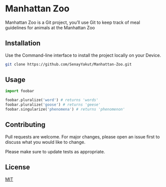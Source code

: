 # Manhattan Zoo

Manhattan Zoo is a Git project, you’ll use Git to keep track of meal guidelines for animals at the Manhattan Zoo

## Installation

Use the Command-line interface to install the project locally on your Device.

```bash
git clone https://github.com/SenayYakut/Manhattan-Zoo.git
```

## Usage

```python
import foobar

foobar.pluralize('word') # returns 'words'
foobar.pluralize('goose') # returns 'geese'
foobar.singularize('phenomena') # returns 'phenomenon'
```

## Contributing
Pull requests are welcome. For major changes, please open an issue first to discuss what you would like to change.

Please make sure to update tests as appropriate.

## License
[MIT](https://choosealicense.com/licenses/mit/)
